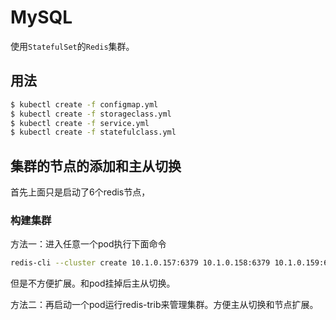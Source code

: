 # MySQL
使用```StatefulSet```的```Redis```集群。

## 用法

```sh
$ kubectl create -f configmap.yml
$ kubectl create -f storageclass.yml
$ kubectl create -f service.yml
$ kubectl create -f statefulclass.yml
```

## 集群的节点的添加和主从切换

首先上面只是启动了6个redis节点，

### 构建集群

方法一：进入任意一个pod执行下面命令
```sh
redis-cli --cluster create 10.1.0.157:6379 10.1.0.158:6379 10.1.0.159:6379 10.1.0.160:6379 10.1.0.161:6379 10.1.0.162:6379 --cluster-replicas 1
```
但是不方便扩展。和pod挂掉后主从切换。

方法二：再启动一个pod运行redis-trib来管理集群。方便主从切换和节点扩展。